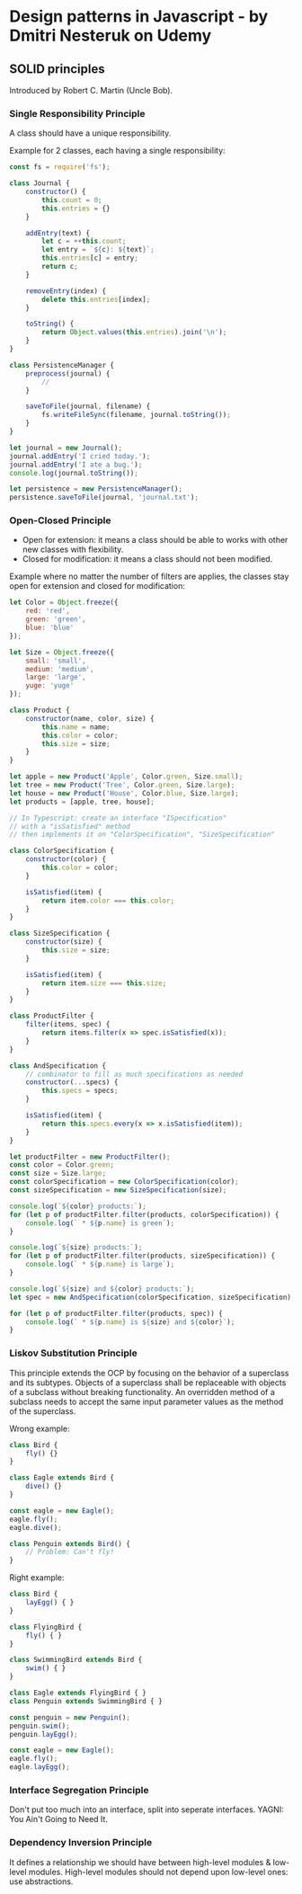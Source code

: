 # Design patterns in Javascript - by Dmitri Nesteruk on Udemy

## SOLID principles
Introduced by Robert C. Martin (Uncle Bob).

### Single Responsibility Principle
A class should have a unique responsibility.

Example for 2 classes, each having a single responsibility:
```js
const fs = require('fs');

class Journal {
    constructor() {
        this.count = 0;
        this.entries = {}
    }

    addEntry(text) {
        let c = ++this.count;
        let entry = `${c}: ${text}`;
        this.entries[c] = entry;
        return c;
    }

    removeEntry(index) {
        delete this.entries[index];
    }

    toString() {
        return Object.values(this.entries).join('\n');
    }
}

class PersistenceManager {
    preprocess(journal) {
        //
    }

    saveToFile(journal, filename) {
        fs.writeFileSync(filename, journal.toString());
    }
}

let journal = new Journal();
journal.addEntry('I cried today.');
journal.addEntry('I ate a bug.');
console.log(journal.toString());

let persistence = new PersistenceManager();
persistence.saveToFile(journal, 'journal.txt');
```

### Open-Closed Principle
- Open for extension: it means a class should be able to works with other new classes with flexibility.
- Closed for modification: it means a class should not been modified.

Example where no matter the number of filters are applies, the classes stay open for extension and closed for modification:
```js
let Color = Object.freeze({
    red: 'red',
    green: 'green',
    blue: 'blue'
});

let Size = Object.freeze({
    small: 'small',
    medium: 'medium',
    large: 'large',
    yuge: 'yuge'
});

class Product {
    constructor(name, color, size) {
        this.name = name;
        this.color = color;
        this.size = size;
    }
}

let apple = new Product('Apple', Color.green, Size.small);
let tree = new Product('Tree', Color.green, Size.large);
let house = new Product('House', Color.blue, Size.large);
let products = [apple, tree, house];

// In Typescript: create an interface "ISpecification" 
// with a "isSatisfied" method
// then implements it on "ColorSpecification", "SizeSpecification"

class ColorSpecification {
    constructor(color) {
        this.color = color;
    }

    isSatisfied(item) {
        return item.color === this.color;
    }
}

class SizeSpecification {
    constructor(size) {
        this.size = size;
    }

    isSatisfied(item) {
        return item.size === this.size;
    }
}

class ProductFilter {
    filter(items, spec) {
        return items.filter(x => spec.isSatisfied(x));
    }
}

class AndSpecification {
    // combinator to fill as much specifications as needed
    constructor(...specs) {
        this.specs = specs;
    }

    isSatisfied(item) {
        return this.specs.every(x => x.isSatisfied(item));
    }
}

let productFilter = new ProductFilter();
const color = Color.green;
const size = Size.large;
const colorSpecification = new ColorSpecification(color);
const sizeSpecification = new SizeSpecification(size);

console.log(`${color} products:`);
for (let p of productFilter.filter(products, colorSpecification)) {
    console.log(` * ${p.name} is green`);
}

console.log(`${size} products:`);
for (let p of productFilter.filter(products, sizeSpecification)) {
    console.log(` * ${p.name} is large`);
}

console.log(`${size} and ${color} products:`);
let spec = new AndSpecification(colorSpecification, sizeSpecification);

for (let p of productFilter.filter(products, spec)) {
    console.log(` * ${p.name} is ${size} and ${color}`);
}
```

### Liskov Substitution Principle
This principle extends the OCP by focusing on the behavior of a superclass and its subtypes.
Objects of a superclass shall be replaceable with objects of a subclass without breaking functionality.
An overridden method of a subclass needs to accept the same input parameter values as the method of the superclass.

Wrong example:
```js
class Bird {
    fly() {}
}

class Eagle extends Bird {
    dive() {}
}

const eagle = new Eagle();
eagle.fly();
eagle.dive();

class Penguin extends Bird() {
    // Problem: Can't fly! 
}
```

Right example:
```js
class Bird {
    layEgg() { }
}

class FlyingBird {
    fly() { }
}

class SwimmingBird extends Bird {
    swim() { }
}

class Eagle extends FlyingBird { }
class Penguin extends SwimmingBird { }

const penguin = new Penguin();
penguin.swim();
penguin.layEgg();

const eagle = new Eagle();
eagle.fly();
eagle.layEgg();
```

### Interface Segregation Principle
Don't put too much into an interface, split into seperate interfaces.
YAGNI: You Ain't Going to Need It.

### Dependency Inversion Principle
It defines a relationship we should have between high-level modules & low-level modules.
High-level modules should not depend upon low-level ones: use abstractions.
